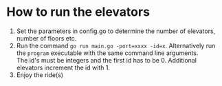# How to run the elevators

1. Set the parameters in config.go to determine the number of elevators, number of floors etc.
2. Run the command `go run main.go -port=xxxx -id=x`. Alternatively run the `program` executable with the same command line arguments.\
The id's must be integers and the first id has to be 0. Additional elevators increment the id with 1.
3. Enjoy the ride(s)
